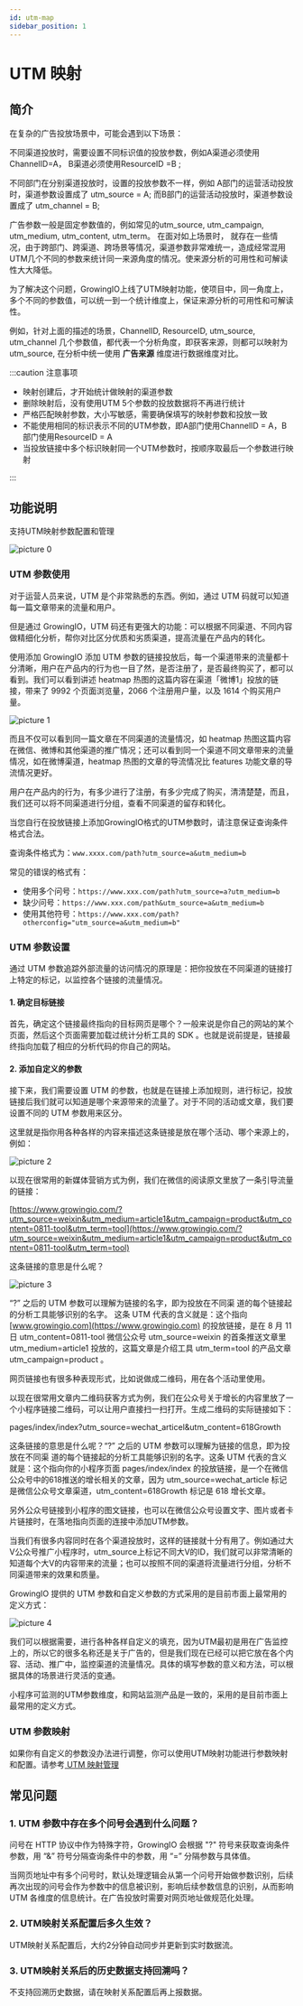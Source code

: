 ```yaml
---
id: utm-map
sidebar_position: 1
---
```


# UTM 映射

## 简介[](#jian-jie)

在复杂的广告投放场景中，可能会遇到以下场景：

不同渠道投放时，需要设置不同标识值的投放参数，例如A渠道必须使用ChannelID=A， B渠道必须使用ResourceID =B ;

不同部门在分别渠道投放时，设置的投放参数不一样，例如 A部门的运营活动投放时，渠道参数设置成了 utm_source = A; 而B部门的运营活动投放时，渠道参数设置成了 utm_channel = B;

广告参数一般是固定参数值的，例如常见的utm_source, utm_campaign, utm_medium, utm_content, utm_term。 在面对如上场景时， 就存在一些情况，由于跨部门、跨渠道、跨场景等情况，渠道参数非常难统一，造成经常混用UTM几个不同的参数来统计同一来源角度的情况。使来源分析的可用性和可解读性大大降低。

为了解决这个问题，GrowingIO上线了UTM映射功能，使项目中，同一角度上，多个不同的参数值，可以统一到一个统计维度上，保证来源分析的可用性和可解读性。

例如，针对上面的描述的场景，ChannelID, ResourceID, utm_source, utm_channel 几个参数值，都代表一个分析角度，即获客来源，则都可以映射为utm_source, 在分析中统一使用 **广告来源** 维度进行数据维度对比。

:::caution 注意事项

- 映射创建后，才开始统计做映射的渠道参数
- 删除映射后，没有使用UTM 5个参数的投放数据将不再进行统计
- 严格匹配映射参数，大小写敏感，需要确保填写的映射参数和投放一致
- 不能使用相同的标识表示不同的UTM参数，即A部门使用ChannelID = A，B部门使用ResourceID = A
- 当投放链接中多个标识映射同一个UTM参数时，按顺序取最后一个参数进行映射

:::

## 功能说明[](#gong-neng-shuo-ming)

支持UTM映射参数配置和管理

![picture 0](/img/高级配置-UTM映射.png)  

### UTM 参数使用

对于运营人员来说，UTM 是个非常熟悉的东西。例如，通过 UTM 码就可以知道每一篇文章带来的流量和用户。

但是通过 GrowingIO，UTM 码还有更强大的功能：可以根据不同渠道、不同内容做精细化分析，帮你对比区分优质和劣质渠道，提高流量在产品内的转化。

使用添加 GrowingIO 添加 UTM 参数的链接投放后，每一个渠道带来的流量都十分清晰，用户在产品内的行为也一目了然，是否注册了，是否最终购买了，都可以看到。我们可以看到讲述 heatmap 热图的这篇内容在渠道「微博1」投放的链接，带来了 9992 个页面浏览量，2066 个注册用户量，以及 1614 个购买用户量。

![picture 1](/img/0e56715dbf2d0901c1502b9fef565ecfba6feaeb2428cd5e8fb0c3a23c953758_pic_1645610733024_2022-02-23.png)  

而且不仅可以看到同一篇文章在不同渠道的流量情况，如 heatmap 热图这篇内容在微信、微博和其他渠道的推广情况；还可以看到同一个渠道不同文章带来的流量情况，如在微博渠道，heatmap 热图的文章的导流情况比 features 功能文章的导流情况更好。

用户在产品内的行为，有多少进行了注册，有多少完成了购买，清清楚楚，而且，我们还可以将不同渠道进行分组，查看不同渠道的留存和转化。

当您自行在投放链接上添加GrowingIO格式的UTM参数时，请注意保证查询条件格式合法。

查询条件格式为：`www.xxxx.com/path?utm_source=a&utm_medium=b`

常见的错误的格式有：

- 使用多个问号：`https://www.xxx.com/path?utm_source=a?utm_medium=b`
- 缺少问号：`https://www.xxx.com/path&utm_source=a&utm_medium=b`
- 使用其他符号：`https://www.xxx.com/path?otherconfig="utm_source=a&utm_medium=b"`

### UTM 参数设置

通过 UTM 参数追踪外部流量的访问情况的原理是：把你投放在不同渠道的链接打上特定的标记，以监控各个链接的流量情况。

#### 1. 确定目标链接

首先，确定这个链接最终指向的目标网页是哪个？一般来说是你自己的网站的某个页面，然后这个页面需要加载过统计分析工具的 SDK 。也就是说前提是，链接最终指向加载了相应的分析代码的你自己的网站。

#### 2. 添加自定义的参数

接下来，我们需要设置 UTM 的参数，也就是在链接上添加规则，进行标记，投放链接后我们就可以知道是哪个来源带来的流量了。对于不同的活动或文章，我们要设置不同的 UTM 参数用来区分。

这里就是指你用各种各样的内容来描述这条链接是放在哪个活动、哪个来源上的，例如：

![picture 2](/img/c62391541d4649250b98f0515430a6a3693dff21786408c4615cc92150288384_pic_1645610817729_2022-02-23.png)

以现在很常用的新媒体营销方式为例，我们在微信的阅读原文里放了一条引导流量的链接：

[https://www.growingio.com/?utm_source=weixin&utm_medium=article1&utm_campaign=product&utm_content=0811-tool&utm_term=tool](https://www.growingio.com/?utm_source=weixin&utm_medium=article1&utm_campaign=product&utm_content=0811-tool&utm_term=tool)

这条链接的意思是什么呢？

![picture 3](/img/f4c9119eb39dcfa68fccc8d51eae84dff67c7c450abc2459e1257e232434ea90_pic_1645611534968_2022-02-23.png)  

“?” 之后的 UTM 参数可以理解为链接的名字，即为投放在不同渠 道的每个链接起的分析工具能够识别的名字。 这条 UTM 代表的含义就是：这个指向 [www.growingio.com](https://www.growingio.com) 的投放链接，是在 8 月 11 日 utm_content=0811-tool 微信公众号 utm_source=weixin 的首条推送文章里 utm_medium=article1 投放的，这篇文章是介绍工具 utm_term=tool 的产品文章 utm_campaign=product 。

网页链接也有很多种表现形式，比如说做成二维码，用在各个活动里使用。​

以现在很常用文章内二维码获客方式为例，我们在公众号关于增长的内容里放了一个小程序链接二维码，可以让用户直接扫一扫打开。生成二维码的实际链接如下：

pages/index/index?utm_source=wechat_articel&utm_content=618Growth

这条链接的意思是什么呢？“?” 之后的 UTM 参数可以理解为链接的信息，即为投放在不同渠 道的每个链接起的分析工具能够识别的名字。这条 UTM 代表的含义就是：这个指向你的小程序页面 pages/index/index 的投放链接，是一个在微信公众号中的618推送的增长相关的文章，因为 utm_source=wechat_article 标记是微信公众号文章渠道，utm_content=618Growth 标记是 618 增长文章。

另外公众号链接到小程序的图文链接，也可以在微信公众号设置文字、图片或者卡片链接时，在落地指向页面的连接中添加UTM参数。

当我们有很多内容同时在各个渠道投放时，这样的链接就十分有用了。例如通过大V公众号推广小程序时，utm_source上标记不同大V的ID，我们就可以非常清晰的知道每个大V的内容带来的流量；也可以按照不同的渠道将流量进行分组，分析不同渠道带来的效果和质量。

GrowingIO 提供的 UTM 参数和自定义参数的方式采用的是目前市面上最常用的定义方式：

![picture 4](/img/58d0cac5fa8c542de2c263bbb9dc7871baf76f8f7f8ae8e6f0818b029d7c5163_pic_1645611580358_2022-02-23.png)  

我们可以根据需要，进行各种各样自定义的填充，因为UTM最初是用在广告监控上的，所以它的很多名称还是关于广告的，但是我们现在已经可以把它放在各个内容、活动、推广中，监控渠道的流量情况。具体的填写参数的意义和方法，可以根据具体的场景进行灵活的变通。

小程序可监测的UTM参数维度，和网站监测产品是一致的，采用的是目前市面上最常用的定义方式。

### UTM 参数映射

如果你有自定义的参数没办法进行调整，你可以使用UTM映射功能进行参数映射和配置。请参考[ UTM 映射管理](../../../product-manual/data-center/preferences/utm-map)

## 常见问题

### 1. UTM 参数中存在多个问号会遇到什么问题？

问号在 HTTP 协议中作为特殊字符，GrowingIO 会根据 "?" 符号来获取查询条件参数，用 “&” 符号分隔查询条件中的参数，用 “=” 分隔参数与具体值。

当网页地址中有多个问号时，默认处理逻辑会从第一个问号开始做参数识别，后续再次出现的问号会作为参数中的信息被识别，影响后续参数信息的识别，从而影响 UTM 各维度的信息统计。在广告投放时需要对网页地址做规范化处理。

### 2. UTM映射关系配置后多久生效？

UTM映射关系配置后，大约2分钟自动同步并更新到实时数据流。

### 3. UTM映射关系后的历史数据支持回溯吗？

不支持回溯历史数据，请在映射关系配置后再上报数据。
